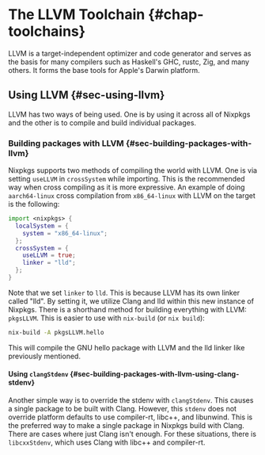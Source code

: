 # The LLVM Toolchain {#chap-toolchains}

LLVM is a target-independent optimizer and code generator and serves as the basis for many compilers such as Haskell's GHC, rustc, Zig, and many others. It forms the base tools for Apple's Darwin platform.

## Using LLVM {#sec-using-llvm}

LLVM has two ways of being used. One is by using it across all of Nixpkgs and the other is to compile and build individual packages.

### Building packages with LLVM {#sec-building-packages-with-llvm}

Nixpkgs supports two methods of compiling the world with LLVM. One is via setting `useLLVM` in `crossSystem` while importing. This is the recommended way when cross compiling as it is more expressive. An example of doing `aarch64-linux` cross compilation from `x86_64-linux` with LLVM on the target is the following:

```nix
import <nixpkgs> {
  localSystem = {
    system = "x86_64-linux";
  };
  crossSystem = {
    useLLVM = true;
    linker = "lld";
  };
}
```

Note that we set `linker` to `lld`. This is because LLVM has its own linker called "lld". By setting it, we utilize Clang and lld within this new instance of Nixpkgs. There is a shorthand method for building everything with LLVM: `pkgsLLVM`. This is easier to use with `nix-build` (or `nix build`):

```bash
nix-build -A pkgsLLVM.hello
```

This will compile the GNU hello package with LLVM and the lld linker like previously mentioned.

#### Using `clangStdenv` {#sec-building-packages-with-llvm-using-clang-stdenv}

Another simple way is to override the stdenv with `clangStdenv`. This causes a single package to be built with Clang. However, this `stdenv` does not override platform defaults to use compiler-rt, libc++, and libunwind. This is the preferred way to make a single package in Nixpkgs build with Clang. There are cases where just Clang isn't enough. For these situations, there is `libcxxStdenv`, which uses Clang with libc++ and compiler-rt.

